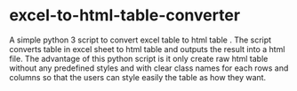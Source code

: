 # excel-to-html-table-converter
A simple python 3 script to convert excel table to html table . The script converts table in excel sheet to html table and outputs the result into a html file. The advantage of this python script is it only create raw html table without any predefined styles and with clear class names for each rows and columns so that the users can style easily the table as how they want.   
